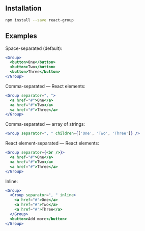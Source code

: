 ## Installation

```bash
npm install --save react-group
```

## Examples

Space-separated (default):

```jsx
<Group>
  <button>One</button>
  <button>Two</button>
  <button>Three</button>
</Group>
```

Comma-separated — React elements:

```jsx
<Group separator=", ">
  <a href="#">One</a>
  <a href="#">Two</a>
  <a href="#">Three</a>
</Group>
```

Comma-separated — array of strings:

```jsx
<Group separator=", " children={['One', 'Two', 'Three']} />
```

React element-separated — React elements:

```jsx
<Group separator={<br />}>
  <a href="#">One</a>
  <a href="#">Two</a>
  <a href="#">Three</a>
</Group>
```

Inline:

```jsx
<Group>
  <Group separator=", " inline>
    <a href="#">One</a>
    <a href="#">Two</a>
    <a href="#">Three</a>
  </Group>
  <button>Add more</button>
</Group>
```
